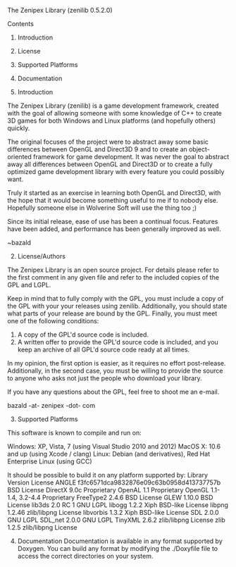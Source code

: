 
The Zenipex Library
(zenilib 0.5.2.0)

Contents

1. Introduction
2. License
3. Supported Platforms
4. Documentation


1. Introduction

The Zenipex Library (zenilib) is a game development framework, created with the goal of allowing someone with some knowledge of C++ to create 3D games for both Windows and Linux platforms (and hopefully others) quickly.

The original focuses of the project were to abstract away some basic differences between OpenGL and Direct3D 9 and to create an object-oriented framework for game development.  It was never the goal to abstract away all differences between OpenGL and Direct3D or to create a fully optimized game development library with every feature you could possibly want.

Truly it started as an exercise in learning both OpenGL and Direct3D, with the hope that it would become something useful to me if to nobody else.  Hopefully someone else in Wolverine Soft will use the thing too ;)

Since its initial release, ease of use has been a continual focus.  Features have been added, and performance has been generally improved as well.

~bazald


2. License/Authors

The Zenipex Library is an open source project.  For details please refer to the first comment in any given file and refer to the included copies of the GPL and LGPL.

Keep in mind that to fully comply with the GPL, you must include a copy of the GPL with your your releases using zenilib.  Additionally, you should state what parts of your release are bound by the GPL.  Finally, you must meet one of the following conditions:

1)  A copy of the GPL'd source code is included.
2)  A written offer to provide the GPL'd source code is included, and you keep an archive of all GPL'd source code ready at all times.

In my opinion, the first option is easier, as it requires no effort post-release.  Additionally, in the second case, you must be willing to provide the source to anyone who asks  not just the people who download your library.

If you have any questions about the GPL, feel free to shoot me an e-mail.

bazald -at- zenipex -dot- com


3. Supported Platforms
 
This software is known to compile and run on:
 
Windows: XP, Vista, 7 (using Visual Studio 2010 and 2012)
MacOS X: 10.6 and up (using Xcode / clang)
Linux: Debian (and derivatives), Red Hat Enterprise Linux (using GCC)

It should be possible to build it on any platform supported by:
Library
Version
License
ANGLE
f3fc6571dca9832876e09c63b0958d413737757b
BSD License
DirectX
9.0c
Proprietary
OpenAL
1.1
Proprietary
OpenGL
1.1-1.4, 3.2-4.4
Proprietary
FreeType2
2.4.6
BSD License
GLEW
1.10.0
BSD License
lib3ds
2.0 RC 1
GNU LGPL
libogg
1.2.2
Xiph BSD-like License
libpng
1.2.46
zlib/libpng License
libvorbis
1.3.2
Xiph BSD-like License
SDL
2.0.0
GNU LGPL
SDL_net
2.0.0
GNU LGPL
TinyXML
2.6.2
zlib/libpng License
zlib
1.2.5
zlib/libpng License

4. Documentation
Documentation is available in any format supported by Doxygen.  You can build any format by modifying the ./Doxyfile file to access the correct directories on your system.
